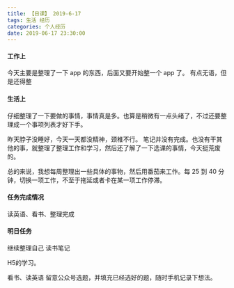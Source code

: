 ```yaml
---
title: 【日课】 2019-6-17
tags: 生活 经历
categories: 个人经历
date: 2019-06-17 23:30:00
---
```


#### 工作上

今天主要是整理了一下 app 的东西，后面又要开始整一个 app 了。
有点无语，但是还得整

#### 生活上

仔细整理了一下要做的事情，事情真是多。也算是稍微有一点头绪了，不过还要整理成一个事项列表才好下手。

昨天脖子没睡好，今天一天都没精神，颈椎不行。
笔记并没有完成。也没有干其他的事，就整理了整理工作和学习，然后还了解了一下选课的事情，今天挺荒废的。

总的来说，我想每周整理出一些具体的事物，然后用番茄来工作。每 25 到 40 分钟，切换一项工作，不至于拖延或者卡在某一项工作停滞。

#### 任务完成情况

读英语、看书、整理完成

#### 明日任务

继续整理自己
读书笔记

H5的学习。

看书、读英语
留意公众号选题，并填充已经选好的题，随时手机记录下想法。

